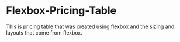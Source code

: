 # Flexbox-Pricing-Table
This is pricing table that was created using flexbox and the sizing and layouts that come from flexbox.
